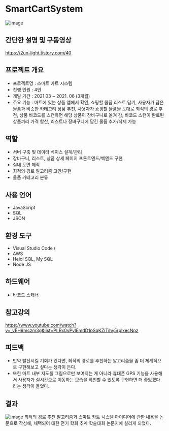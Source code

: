 # SmartCartSystem
![image](https://user-images.githubusercontent.com/82020828/222173341-b7e6ae45-736b-4955-b721-479c52783884.png)


## 간단한 설명 및 구동영상
https://2un-light.tistory.com/40


## 프로젝트 개요
- 프로젝트명 : 스마트 카트 시스템
- 진행 인원 : 4인
- 개발 기간 : 2021.03 ~ 2021. 06 (3개월)
- 주요 기능 : 마트에 있는 상품 앱에서 확인, 쇼핑할 물품 리스트 담기, 사용자가 담은 물품과 비슷한 카테고리 상품 추천, 사용자가 쇼핑할 물품을 토대로 최적의 경로 추천,
  상품 바코드를 스캔하면 해당 상품이 장바구니로 옮겨 감, 바코드 스캔이 완료된 상품끼리 가격 합산, 리스트나 장바구니에 담긴 물품 추가/삭제 가능


## 역할
- 서버 구축 및 데이터 베이스 설계/관리
- 장바구니, 리스트, 상품 상세 페이지 프론트엔드/백엔드 구현
- 실내 도면 제작
- 최적의 경로 알고리즘 고안/구현
- 물품 카테고리 분류

## 사용 언어
- JavaScript
- SQL
- JSON

## 환경 도구
- Visual Studio Code (
- AWS
- Heidi SQL, My SQL
- Node JS

## 하드웨어
- 바코드 스캐너

## 참고강의
https://www.youtube.com/watch?v=_yEH9mczm3g&list=PLRx0vPvlEmdD1pSqKZiTihy5rplxecNpz

## 피드백
- 만약 발전시킬 기회가 있다면, 최적의 경로를 추천하는 알고리즘을 좀 더 체계적으로 구현해보고 싶다는 생각이 든다.
- 또한 마트 내부 지도를 그림으로만 보여지는 게 아니라 휴대폰 GPS 기능을 사용해서 사용자가 실시간으로 이동하는 모습을 확인할 수 있도록 구현하면 더 좋았겠다 라는 생각이 들었다.

## 결과
![image](https://user-images.githubusercontent.com/82020828/222163658-32850e44-7b99-4e77-98f2-9b424740ea5c.png)
최적의 경로 추천 알고리즘과 스마트 카트 시스템 아이디어에 관한 내용을 논문으로 작성해, 채택되어
대한 전기 학회 추계 학술대회 논문지에 실리게 되었다.
